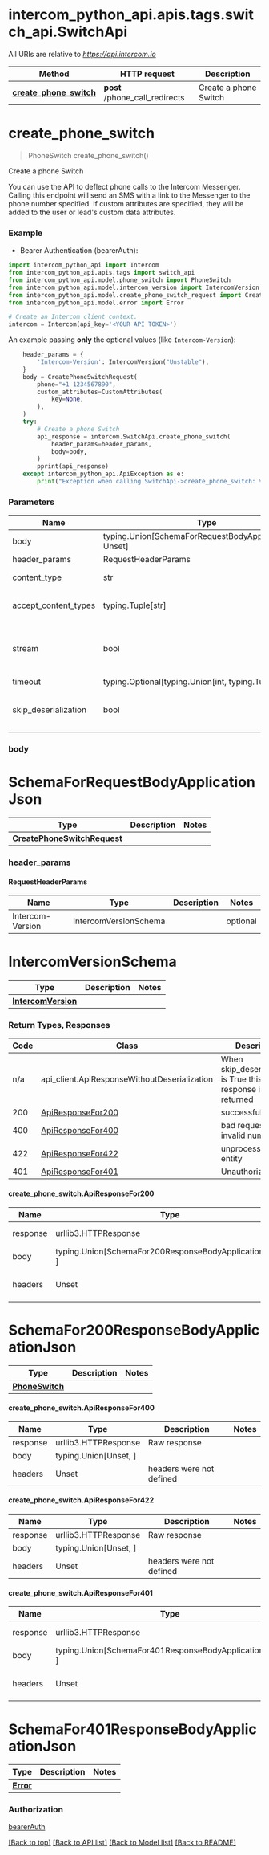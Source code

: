 <a name="__pageTop"></a>
# intercom_python_api.apis.tags.switch_api.SwitchApi

All URIs are relative to *https://api.intercom.io*

Method | HTTP request | Description
------------- | ------------- | -------------
[**create_phone_switch**](#create_phone_switch) | **post** /phone_call_redirects | Create a phone Switch

# **create_phone_switch**
<a name="create_phone_switch"></a>
> PhoneSwitch create_phone_switch()

Create a phone Switch

You can use the API to deflect phone calls to the Intercom Messenger. Calling this endpoint will send an SMS with a link to the Messenger to the phone number specified.  If custom attributes are specified, they will be added to the user or lead's custom data attributes. 

### Example

* Bearer Authentication (bearerAuth):
```python
import intercom_python_api import Intercom
from intercom_python_api.apis.tags import switch_api
from intercom_python_api.model.phone_switch import PhoneSwitch
from intercom_python_api.model.intercom_version import IntercomVersion
from intercom_python_api.model.create_phone_switch_request import CreatePhoneSwitchRequest
from intercom_python_api.model.error import Error

# Create an Intercom client context.
intercom = Intercom(api_key='<YOUR API TOKEN>')

```

An example passing **only** the optional values (like `Intercom-Version`):

```python
    header_params = {
        'Intercom-Version': IntercomVersion("Unstable"),
    }
    body = CreatePhoneSwitchRequest(
        phone="+1 1234567890",
        custom_attributes=CustomAttributes(
            key=None,
        ),
    )
    try:
        # Create a phone Switch
        api_response = intercom.SwitchApi.create_phone_switch(
            header_params=header_params,
            body=body,
        )
        pprint(api_response)
    except intercom_python_api.ApiException as e:
        print("Exception when calling SwitchApi->create_phone_switch: %s\n" % e)

```
### Parameters

Name | Type | Description  | Notes
------------- | ------------- | ------------- | -------------
body | typing.Union[SchemaForRequestBodyApplicationJson, Unset] | optional, default is unset |
header_params | RequestHeaderParams | |
content_type | str | optional, default is 'application/json' | Selects the schema and serialization of the request body
accept_content_types | typing.Tuple[str] | default is ('application/json', ) | Tells the server the content type(s) that are accepted by the client
stream | bool | default is False | if True then the response.content will be streamed and loaded from a file like object. When downloading a file, set this to True to force the code to deserialize the content to a FileSchema file
timeout | typing.Optional[typing.Union[int, typing.Tuple]] | default is None | the timeout used by the rest client
skip_deserialization | bool | default is False | when True, headers and body will be unset and an instance of api_client.ApiResponseWithoutDeserialization will be returned

### body

# SchemaForRequestBodyApplicationJson
Type | Description  | Notes
------------- | ------------- | -------------
[**CreatePhoneSwitchRequest**](../../models/CreatePhoneSwitchRequest.md) |  | 


### header_params
#### RequestHeaderParams

Name | Type | Description  | Notes
------------- | ------------- | ------------- | -------------
Intercom-Version | IntercomVersionSchema | | optional

# IntercomVersionSchema
Type | Description  | Notes
------------- | ------------- | -------------
[**IntercomVersion**](../../models/IntercomVersion.md) |  | 


### Return Types, Responses

Code | Class | Description
------------- | ------------- | -------------
n/a | api_client.ApiResponseWithoutDeserialization | When skip_deserialization is True this response is returned
200 | [ApiResponseFor200](#create_phone_switch.ApiResponseFor200) | successful
400 | [ApiResponseFor400](#create_phone_switch.ApiResponseFor400) | bad request - invalid number
422 | [ApiResponseFor422](#create_phone_switch.ApiResponseFor422) | unprocessable entity
401 | [ApiResponseFor401](#create_phone_switch.ApiResponseFor401) | Unauthorized

#### create_phone_switch.ApiResponseFor200
Name | Type | Description  | Notes
------------- | ------------- | ------------- | -------------
response | urllib3.HTTPResponse | Raw response |
body | typing.Union[SchemaFor200ResponseBodyApplicationJson, ] |  |
headers | Unset | headers were not defined |

# SchemaFor200ResponseBodyApplicationJson
Type | Description  | Notes
------------- | ------------- | -------------
[**PhoneSwitch**](../../models/PhoneSwitch.md) |  | 


#### create_phone_switch.ApiResponseFor400
Name | Type | Description  | Notes
------------- | ------------- | ------------- | -------------
response | urllib3.HTTPResponse | Raw response |
body | typing.Union[Unset, ] |  |
headers | Unset | headers were not defined |

#### create_phone_switch.ApiResponseFor422
Name | Type | Description  | Notes
------------- | ------------- | ------------- | -------------
response | urllib3.HTTPResponse | Raw response |
body | typing.Union[Unset, ] |  |
headers | Unset | headers were not defined |

#### create_phone_switch.ApiResponseFor401
Name | Type | Description  | Notes
------------- | ------------- | ------------- | -------------
response | urllib3.HTTPResponse | Raw response |
body | typing.Union[SchemaFor401ResponseBodyApplicationJson, ] |  |
headers | Unset | headers were not defined |

# SchemaFor401ResponseBodyApplicationJson
Type | Description  | Notes
------------- | ------------- | -------------
[**Error**](../../models/Error.md) |  | 


### Authorization

[bearerAuth](../../../README.md#bearerAuth)

[[Back to top]](#__pageTop) [[Back to API list]](../../../README.md#documentation-for-api-endpoints) [[Back to Model list]](../../../README.md#documentation-for-models) [[Back to README]](../../../README.md)

